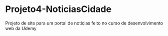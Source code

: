 # Projeto4-NoticiasCidade
 Projeto de site para um portal de noticias feito no curso de desenvolvimento web da Udemy 
